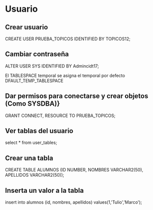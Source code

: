 # Usuario

## Crear usuario
CREATE USER PRUEBA_TOPICOS IDENTIFIED BY TOPICOS12;

## Cambiar contraseña
ALTER USER SYS IDENTIFIED BY Admincidt17;

El TABLESPACE temporal se asigna el temporal por defecto DFAULT_TEMP_TABLESPACE
## Dar permisos para conectarse y crear objetos (Como SYSDBA)}
GRANT CONNECT, RESOURCE TO PRUEBA_TOPICOS;

## Ver tablas del usuario
select * from user_tables;

## Crear una tabla
CREATE TABLE ALUMNOS (ID NUMBER, NOMBRES VARCHAR2(50), APELLIDOS VARCHAR2(50));


## Inserta un valor a la tabla
insert into alumnos (id, nombres, apellidos) values(1,'Tulio','Marco');
